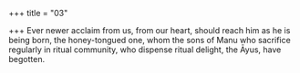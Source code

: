 +++
title = "03"

+++
Ever newer acclaim from us, from our heart, should reach him as he is  being born, the honey-tongued one,
whom the sons of Manu who sacrifice regularly in ritual community,  who dispense ritual delight, the Āyus, have begotten.